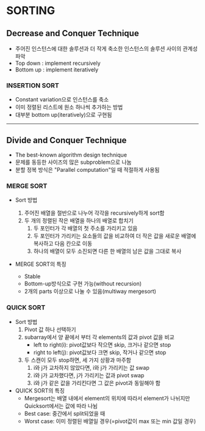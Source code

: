 # SORTING

## Decrease and Conquer Technique

* 주어진 인스턴스에 대한 솔루션과 더 작게 축소한 인스턴스의 솔루션 사이의 관계성 파악
* Top down : implement recursively
* Bottom up : implement iteratively

### INSERTION SORT

* Constant variation으로 인스턴스를 축소
* 이미 정렬된 리스트에 원소 하나씩 추가하는 방법
* 대부분 bottom up(iteratively)으로 구현됨

----

## Divide and Conquer Technique

* The best-known algorithm design technique
* 문제를 동등한 사이즈의 많은 subproblem으로 나눔
* 분할 정복 방식은 "Parallel computation"일 때 적절하게 사용됨

### MERGE SORT

* Sort 방법 
    1. 주어진 배열을 절반으로 나누어 각각을 recursively하게 sort함
    2. 두 개의 정렬된 작은 배열을 하나의 배열로 합치기
        1. 두 포인터가 각 배열의 첫 주소를 가리키고 있음
        2. 두 포인터가 가리키는 요소들의 값을 비교하여 더 작은 값을 새로운 배열에 복사하고 다음 칸으로 이동
        3. 하나의 배열이 모두 소진되면 다른 한 배열의 남은 값을 그대로 복사

* MERGE SORT의 특징
    - Stable
    - Bottom-up방식으로 구현 가능(without recursion)
    - 2개의 parts 이상으로 나눌 수 있음(multiway mergesort)

### QUICK SORT

* Sort 방법
    1. Pivot 값 하나 선택하기
    2. subarray에서 양 끝에서 부터 각 elements의 값과 pivot 값을 비교
        - left to right(i): pivot값보다 작으면 skip, 크거나 같으면 stop
        - right to left(j): pivot값보다 크면 skip, 작거나 같으면 stop
    3. 두 스캔이 모두 stop하면, 세 가지 상황과 마주함
        1. i와 j가 교차하지 않았다면, i와 j가 가리키는 값 swap
        2. i와 j가 교차했다면, j가 가리키는 값과 pivot swap
        3. i와 j가 같은 값을 가리킨다면 그 값은 pivot과 동일해야 함
* QUICK SORT의 특징       
    - Mergesort는 배열 내에서 element의 위치에 따라서 element가 나뉘지만 Quicksort에서는 값에 따라 나뉨
    - Best case: 중간에서 split되었을 때
    - Worst case: 이미 정렬된 배열일 경우(=pivot값이 max 또는 min 값일 경우)
